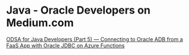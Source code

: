 # Java - Oracle Developers on Medium.com
[ODSA for Java Developers (Part 5) — Connecting to Oracle ADB from a FaaS App with Oracle JDBC on Azure Functions](https://juarezjunior.medium.com/odsa-for-java-developers-part-5-connecting-to-oracle-adb-from-a-faas-app-with-spring-data-jpa-5083793ec168)

